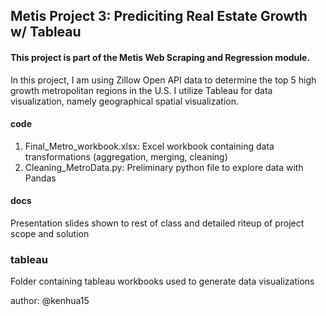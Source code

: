 

## Metis Project 3: Prediciting Real Estate Growth w/ Tableau  

#### This project is part of the Metis Web Scraping and Regression module.

In this project, I am using Zillow Open API data to determine the top 5 high growth metropolitan regions in the U.S. I utilize Tableau for data visualization, namely geographical spatial visualization.


#### code

1. Final_Metro_workbook.xlsx: Excel workbook containing data transformations (aggregation, merging, cleaning)
2. Cleaning_MetroData.py: Preliminary python file to explore data with Pandas

#### docs

Presentation slides shown to rest of class and detailed riteup of project scope and solution

### tableau

Folder containing tableau workbooks used to generate data visualizations

author: @kenhua15

